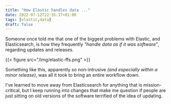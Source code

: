 ```yaml
---
title: "How Elastic handles data ..."
date: 2022-07-12T22:35:17+01:00
tags: [elastic,data]
draft: false
---
```


Someone once told me that one of the biggest problems with Elastic, and Elasticsearch, is how they frequently _"handle data as if it was software"_, regarding updates and releases.

{{< figure src="/img/elastic-ffs.png" >}}

Something like this, apparently so non-intrusive _(and especially within a minor release)_, was all it took to bring an entire workflow down. 

I've learned to move away from Elasticsearch for anything that is mission-critical, but I keep running into changes that make me question if people are just sitting on old versions of the software terrified of the idea of updating.
